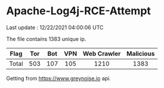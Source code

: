 
# Apache-Log4j-RCE-Attempt

Last update : 12/22/2021 04:00:06 UTC

The file contains 1383 unique ip.

| Flag | Tor | Bot | VPN | Web Crawler | Malicious |
| :-:  | :-: | :-: | :-: | :-:         | :-:       |
| Total| 503  | 107  | 105  | 1210          | 1383        |

Getting from https://www.greynoise.io api.